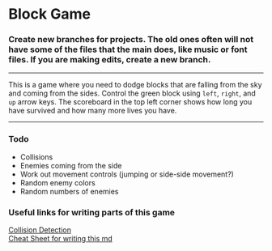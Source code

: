 # Block Game
### Create new branches for projects. The old ones often will not have some of the files that the main does, like music or font files. If you are making edits, create a new branch.
---
This is a game where you need to dodge blocks that are falling from the sky and coming from the sides. Control the green block using `left`, `right`, and `up` arrow keys. 
The scoreboard in the top left corner shows how long you have survived and how many more lives you have. 

---
### Todo
- Collisions
- Enemies coming from the side
- Work out movement controls (jumping or side-side movement?)
- Random enemy colors
- Random numbers of enemies

### Useful links for writing parts of this game
[Collision Detection](https://stackoverflow.com/questions/29640685/how-do-i-detect-collision-in-pygame)  
[Cheat Sheet for writing this md](https://www.markdownguide.org/cheat-sheet/)